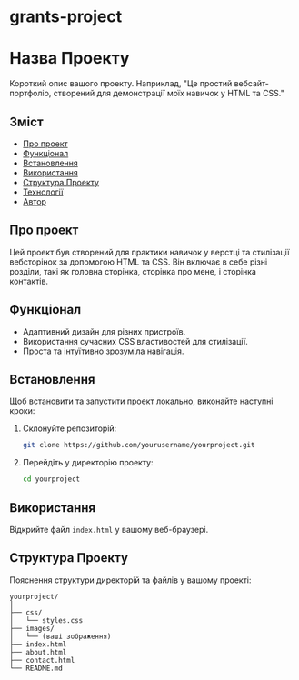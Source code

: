 # grants-project
# Назва Проекту

Короткий опис вашого проекту. Наприклад, "Це простий вебсайт-портфоліо, створений для демонстрації моїх навичок у HTML та CSS."

## Зміст

- [Про проект](#про-проект)
- [Функціонал](#функціонал)
- [Встановлення](#встановлення)
- [Використання](#використання)
- [Структура Проекту](#структура-проекту)
- [Технології](#технології)
- [Автор](#автор)

## Про проект

Цей проект був створений для практики навичок у верстці та стилізації вебсторінок за допомогою HTML та CSS. Він включає в себе різні розділи, такі як головна сторінка, сторінка про мене, і сторінка контактів.

## Функціонал

- Адаптивний дизайн для різних пристроїв.
- Використання сучасних CSS властивостей для стилізації.
- Проста та інтуїтивно зрозуміла навігація.

## Встановлення

Щоб встановити та запустити проект локально, виконайте наступні кроки:

1. Склонуйте репозиторій:
    ```bash
    git clone https://github.com/yourusername/yourproject.git
    ```
2. Перейдіть у директорію проекту:
    ```bash
    cd yourproject
    ```

## Використання

Відкрийте файл `index.html` у вашому веб-браузері.

## Структура Проекту

Пояснення структури директорій та файлів у вашому проекті:

```plaintext
yourproject/
│
├── css/
│   └── styles.css
├── images/
│   └── (ваші зображення)
├── index.html
├── about.html
├── contact.html
└── README.md

